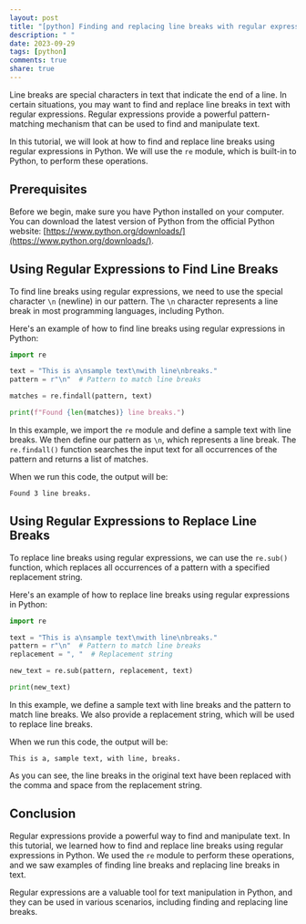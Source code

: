 ```yaml
---
layout: post
title: "[python] Finding and replacing line breaks with regular expressions"
description: " "
date: 2023-09-29
tags: [python]
comments: true
share: true
---
```


Line breaks are special characters in text that indicate the end of a line. In certain situations, you may want to find and replace line breaks in text with regular expressions. Regular expressions provide a powerful pattern-matching mechanism that can be used to find and manipulate text.

In this tutorial, we will look at how to find and replace line breaks using regular expressions in Python. We will use the `re` module, which is built-in to Python, to perform these operations.

## Prerequisites

Before we begin, make sure you have Python installed on your computer. You can download the latest version of Python from the official Python website: [https://www.python.org/downloads/](https://www.python.org/downloads/).

## Using Regular Expressions to Find Line Breaks

To find line breaks using regular expressions, we need to use the special character `\n` (newline) in our pattern. The `\n` character represents a line break in most programming languages, including Python.

Here's an example of how to find line breaks using regular expressions in Python:

```python
import re

text = "This is a\nsample text\nwith line\nbreaks."
pattern = r"\n"  # Pattern to match line breaks

matches = re.findall(pattern, text)

print(f"Found {len(matches)} line breaks.")
```

In this example, we import the `re` module and define a sample text with line breaks. We then define our pattern as `\n`, which represents a line break. The `re.findall()` function searches the input text for all occurrences of the pattern and returns a list of matches.

When we run this code, the output will be:

```
Found 3 line breaks.
```

## Using Regular Expressions to Replace Line Breaks

To replace line breaks using regular expressions, we can use the `re.sub()` function, which replaces all occurrences of a pattern with a specified replacement string.

Here's an example of how to replace line breaks using regular expressions in Python:

```python
import re

text = "This is a\nsample text\nwith line\nbreaks."
pattern = r"\n"  # Pattern to match line breaks
replacement = ", "  # Replacement string

new_text = re.sub(pattern, replacement, text)

print(new_text)
```

In this example, we define a sample text with line breaks and the pattern to match line breaks. We also provide a replacement string, which will be used to replace line breaks.

When we run this code, the output will be:

```
This is a, sample text, with line, breaks.
```

As you can see, the line breaks in the original text have been replaced with the comma and space from the replacement string.

## Conclusion

Regular expressions provide a powerful way to find and manipulate text. In this tutorial, we learned how to find and replace line breaks using regular expressions in Python. We used the `re` module to perform these operations, and we saw examples of finding line breaks and replacing line breaks in text.

Regular expressions are a valuable tool for text manipulation in Python, and they can be used in various scenarios, including finding and replacing line breaks.